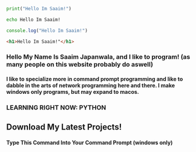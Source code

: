 ```python
print("Hello Im Saaim!")
```
```cmd
echo Hello Im Saaim!
```
```javascript
console.log("Hello Im Saaim!")
```
```html
<h1>Hello Im Saaim!"</h1>
```
### Hello My Name Is Saaim Japanwala, and I like to program! (as many people on this website probably do aswell)
#### I like to specialize more in command prompt programming and like to dabble in the arts of network programming here and there. I make windows only programs, but may expand to macos.

### LEARNING RIGHT NOW: PYTHON

## Download My Latest Projects!
#### Type This Command Into Your Command Prompt (windows only)
